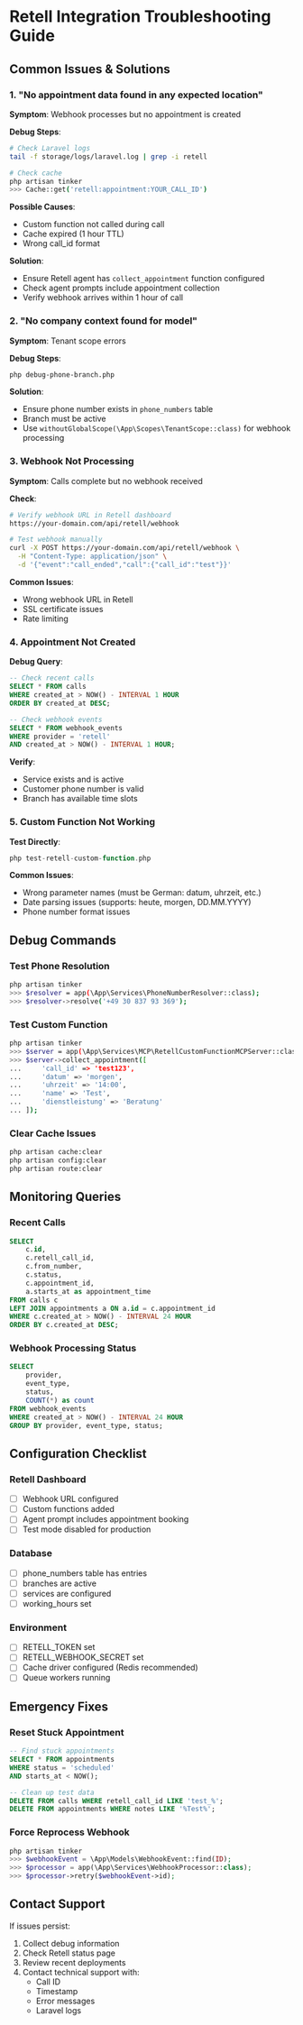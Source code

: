# Retell Integration Troubleshooting Guide

## Common Issues & Solutions

### 1. "No appointment data found in any expected location"

**Symptom**: Webhook processes but no appointment is created

**Debug Steps**:
```bash
# Check Laravel logs
tail -f storage/logs/laravel.log | grep -i retell

# Check cache
php artisan tinker
>>> Cache::get('retell:appointment:YOUR_CALL_ID')
```

**Possible Causes**:
- Custom function not called during call
- Cache expired (1 hour TTL)
- Wrong call_id format

**Solution**:
- Ensure Retell agent has `collect_appointment` function configured
- Check agent prompts include appointment collection
- Verify webhook arrives within 1 hour of call

### 2. "No company context found for model"

**Symptom**: Tenant scope errors

**Debug Steps**:
```bash
php debug-phone-branch.php
```

**Solution**:
- Ensure phone number exists in `phone_numbers` table
- Branch must be active
- Use `withoutGlobalScope(\App\Scopes\TenantScope::class)` for webhook processing

### 3. Webhook Not Processing

**Symptom**: Calls complete but no webhook received

**Check**:
```bash
# Verify webhook URL in Retell dashboard
https://your-domain.com/api/retell/webhook

# Test webhook manually
curl -X POST https://your-domain.com/api/retell/webhook \
  -H "Content-Type: application/json" \
  -d '{"event":"call_ended","call":{"call_id":"test"}}'
```

**Common Issues**:
- Wrong webhook URL in Retell
- SSL certificate issues
- Rate limiting

### 4. Appointment Not Created

**Debug Query**:
```sql
-- Check recent calls
SELECT * FROM calls 
WHERE created_at > NOW() - INTERVAL 1 HOUR 
ORDER BY created_at DESC;

-- Check webhook events
SELECT * FROM webhook_events 
WHERE provider = 'retell' 
AND created_at > NOW() - INTERVAL 1 HOUR;
```

**Verify**:
- Service exists and is active
- Customer phone number is valid
- Branch has available time slots

### 5. Custom Function Not Working

**Test Directly**:
```php
php test-retell-custom-function.php
```

**Common Issues**:
- Wrong parameter names (must be German: datum, uhrzeit, etc.)
- Date parsing issues (supports: heute, morgen, DD.MM.YYYY)
- Phone number format issues

## Debug Commands

### Test Phone Resolution
```bash
php artisan tinker
>>> $resolver = app(\App\Services\PhoneNumberResolver::class);
>>> $resolver->resolve('+49 30 837 93 369');
```

### Test Custom Function
```bash
php artisan tinker
>>> $server = app(\App\Services\MCP\RetellCustomFunctionMCPServer::class);
>>> $server->collect_appointment([
...     'call_id' => 'test123',
...     'datum' => 'morgen',
...     'uhrzeit' => '14:00',
...     'name' => 'Test',
...     'dienstleistung' => 'Beratung'
... ]);
```

### Clear Cache Issues
```bash
php artisan cache:clear
php artisan config:clear
php artisan route:clear
```

## Monitoring Queries

### Recent Calls
```sql
SELECT 
    c.id,
    c.retell_call_id,
    c.from_number,
    c.status,
    c.appointment_id,
    a.starts_at as appointment_time
FROM calls c
LEFT JOIN appointments a ON a.id = c.appointment_id
WHERE c.created_at > NOW() - INTERVAL 24 HOUR
ORDER BY c.created_at DESC;
```

### Webhook Processing Status
```sql
SELECT 
    provider,
    event_type,
    status,
    COUNT(*) as count
FROM webhook_events
WHERE created_at > NOW() - INTERVAL 24 HOUR
GROUP BY provider, event_type, status;
```

## Configuration Checklist

### Retell Dashboard
- [ ] Webhook URL configured
- [ ] Custom functions added
- [ ] Agent prompt includes appointment booking
- [ ] Test mode disabled for production

### Database
- [ ] phone_numbers table has entries
- [ ] branches are active
- [ ] services are configured
- [ ] working_hours set

### Environment
- [ ] RETELL_TOKEN set
- [ ] RETELL_WEBHOOK_SECRET set
- [ ] Cache driver configured (Redis recommended)
- [ ] Queue workers running

## Emergency Fixes

### Reset Stuck Appointment
```sql
-- Find stuck appointments
SELECT * FROM appointments 
WHERE status = 'scheduled' 
AND starts_at < NOW();

-- Clean up test data
DELETE FROM calls WHERE retell_call_id LIKE 'test_%';
DELETE FROM appointments WHERE notes LIKE '%Test%';
```

### Force Reprocess Webhook
```php
php artisan tinker
>>> $webhookEvent = \App\Models\WebhookEvent::find(ID);
>>> $processor = app(\App\Services\WebhookProcessor::class);
>>> $processor->retry($webhookEvent->id);
```

## Contact Support

If issues persist:
1. Collect debug information
2. Check Retell status page
3. Review recent deployments
4. Contact technical support with:
   - Call ID
   - Timestamp
   - Error messages
   - Laravel logs